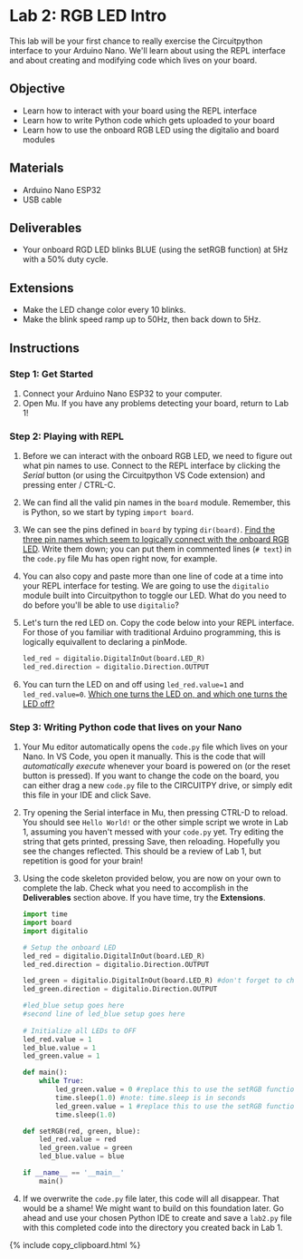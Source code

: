 <link rel="stylesheet" type="text/css" href="../../assets/css/styles.css">

# Lab 2: RGB LED Intro

This lab will be your first chance to really exercise the Circuitpython interface to your Arduino Nano. We'll learn about using the REPL interface and about creating and modifying code which lives on your board. 

## Objective
- Learn how to interact with your board using the REPL interface 
- Learn how to write Python code which gets uploaded to your board
- Learn how to use the onboard RGB LED using the digitalio and board modules

## Materials
- Arduino Nano ESP32
- USB cable

## Deliverables
- Your onboard RGD LED blinks BLUE (using the setRGB function) at 5Hz with a 50% duty cycle. 

## Extensions
- Make the LED change color every 10 blinks.
- Make the blink speed ramp up to 50Hz, then back down to 5Hz. 

## Instructions

### Step 1: Get Started
1. Connect your Arduino Nano ESP32 to your computer.
2. Open Mu. If you have any problems detecting your board, return to Lab 1!

### Step 2: Playing with REPL
1. Before we can interact with the onboard RGB LED, we need to figure out what pin names to use. Connect to the REPL interface by clicking the *Serial* button (or using the Circuitpython VS Code extension) and pressing enter / CTRL-C. 

2. We can find all the valid pin names in the `board` module. Remember, this is Python, so we start by typing `import board`. 

3. We can see the pins defined in `board` by typing `dir(board)`. <u>Find the three pin names which seem to logically connect with the onboard RGB LED</u>. Write them down; you can put them in commented lines (`# text`) in the `code.py` file Mu has open right now, for example. 

4. You can also copy and paste more than one line of code at a time into your REPL interface for testing. We are going to use the `digitalio` module built into Circuitpython to toggle our LED. What do you need to do before you'll be able to use `digitalio`?

5. Let's turn the red LED on. Copy the code below into your REPL interface. For those of you familiar with traditional Arduino programming, this is logically equivallent to declaring a pinMode. 
    ```python
    led_red = digitalio.DigitalInOut(board.LED_R)
    led_red.direction = digitalio.Direction.OUTPUT
    ```

6. You can turn the LED on and off using `led_red.value=1` and `led_red.value=0`. <u>Which one turns the LED on, and which one turns the LED off?</u>

### Step 3: Writing Python code that lives on your Nano
1.  Your Mu editor automatically opens the `code.py` file which lives on your Nano. In VS Code, you open it manually. This is the code that will *automatically execute* whenever your board is powered on (or the reset button is pressed). If you want to change the code on the board, you can either drag a new `code.py` file to the CIRCUITPY drive, or simply edit this file in your IDE and click Save.

2. Try opening the Serial interface in Mu, then pressing CTRL-D to reload. You should see `Hello World!` or the other simple script we wrote in Lab 1, assuming you haven't messed with your `code.py` yet. Try editing the string that gets printed, pressing Save, then reloading. Hopefully you see the changes reflected. This should be a review of Lab 1, but repetition is good for your brain!

3. Using the code skeleton provided below, you are now on your own to complete the lab. Check what you need to accomplish in the **Deliverables** section above. If you have time, try the **Extensions**. 

    ```python
    import time
    import board
    import digitalio

    # Setup the onboard LED
    led_red = digitalio.DigitalInOut(board.LED_R)
    led_red.direction = digitalio.Direction.OUTPUT

    led_green = digitalio.DigitalInOut(board.LED_R) #don't forget to change this to the correct pin
    led_green.direction = digitalio.Direction.OUTPUT
    
    #led_blue setup goes here
    #second line of led_blue setup goes here
  
    # Initialize all LEDs to OFF
    led_red.value = 1
    led_blue.value = 1
    led_green.value = 1

    def main():
        while True:
            led_green.value = 0 #replace this to use the setRGB function instead
            time.sleep(1.0) #note: time.sleep is in seconds
            led_green.value = 1 #replace this to use the setRGB function instead
            time.sleep(1.0)

    def setRGB(red, green, blue):
        led_red.value = red
        led_green.value = green
        led_blue.value = blue

    if __name__ == '__main__'
        main()
    ```

4. If we overwrite the `code.py` file later, this code will all disappear. That would be a shame! We might want to build on this foundation later. Go ahead and use your chosen Python IDE to create and save a `lab2.py` file with this completed code into the directory you created back in Lab 1. 

{% include copy_clipboard.html %}
